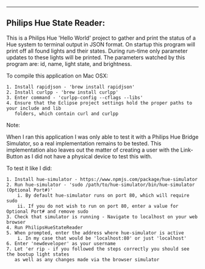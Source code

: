 ---------------------------
Philips Hue State Reader:
---------------------------

This is a Philips Hue 'Hello World' project to gather and print the status of a Hue system to terminal output in JSON format. On startup this program will print off all found lights and their states. During run-time only parameter updates to these lights will be printed. The parameters watched by this program are: id, name, light state, and brightness.


To compile this application on Mac OSX:

	1. Install rapidjson - 'brew install rapidjson'
	2. Install curlpp - 'brew install curlpp'
	3. Enter command - 'curlpp-config --cflags --libs'
	4. Ensure that the Eclipse project settings hold the proper paths to your include and lib 
	   folders, which contain curl and curlpp


Note:

When I ran this application I was only able to test it with a Philips Hue Bridge Simulator, so a real implementation remains to be tested. This implementation also leaves out the matter of creating a user with the Link-Button as I did not have a physical device to test this with.


To test it like I did:

	1. Install hue-simulator - https://www.npmjs.com/package/hue-simulator
	2. Run hue-simulator - 'sudo /path/to/hue-simulator/bin/hue-simulator (Optional Port#)'
		i. By default hue-simulator runs on port 80, which will require sudo
		ii. If you do not wish to run on port 80, enter a value for Optional Port# and remove sudo
	3. Check that simulator is running - Navigate to localhost on your web browser
	4. Run PhilipsHueStateReader 
	5. When prompted, enter the address where hue-simulator is active
		i. In my case that would be 'localhost:80' or just 'localhost'
	6. Enter 'newdeveloper' as your username
	7. Let 'er rip - if you followed the steps correctly you should see the bootup light states
	   as well as any changes made via the browser simulator